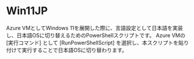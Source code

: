 # Win11JP
Azure VMとしてWindows 11を展開した際に、言語設定として日本語を実装し、日本語OSに切り替えるためのPowerShellスクリプトです。
Azure VMの [実行コマンド] として [RunPowerShellScript] を選択し、本スクリプトを貼り付けて実行することで日本語OSに切り替わります。
